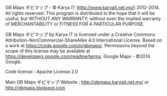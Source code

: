 GB Maps ギビマップ - © Karya IT (http://www.karyait.net.my/) 2012-2014. All rights reserved. 
This program is distributed in the hope that it will be useful, but WITHOUT ANY WARRANTY; 
without even the implied warranty of MERCHANTABILITY or FITNESS FOR A PARTICULAR PURPOSE.

GB Maps ギビマップ by Karya IT is licensed under a Creative Commons Attribution-NonCommercial-ShareAlike 4.0 International License. Based on a work at https://code.google.com/p/gbmaps/. Permissions beyond the scope of this license may be available at https://developers.google.com/readme/terms. Google Maps - ©2014 Google.

Code license : Apache License 2.0

Main GB Maps ギビマップ Website : http://gbmaps.karyait.net.my/ or http://gbmaps.blogspot.com
